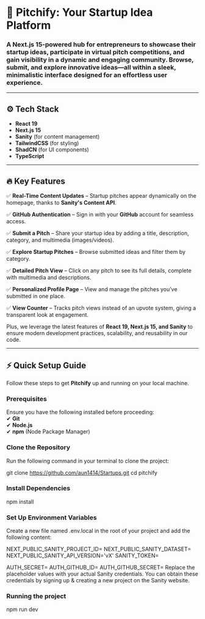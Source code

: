 # 🚀 Pitchify: Your Startup Idea Platform  

### A Next.js 15-powered hub for entrepreneurs to showcase their startup ideas, participate in virtual pitch competitions, and gain visibility in a dynamic and engaging community. Browse, submit, and explore innovative ideas—all within a sleek, minimalistic interface designed for an effortless user experience.  

---

## ⚙️ Tech Stack  
- **React 19**  
- **Next.js 15**  
- **Sanity** (for content management)  
- **TailwindCSS** (for styling)  
- **ShadCN** (for UI components)  
- **TypeScript**  

---

## 🔥 Key Features  

✅ **Real-Time Content Updates** – Startup pitches appear dynamically on the homepage, thanks to **Sanity's Content API**.  

✅ **GitHub Authentication** – Sign in with your **GitHub** account for seamless access.  

✅ **Submit a Pitch** – Share your startup idea by adding a title, description, category, and multimedia (images/videos).  

✅ **Explore Startup Pitches** – Browse submitted ideas and filter them by category.  

✅ **Detailed Pitch View** – Click on any pitch to see its full details, complete with multimedia and descriptions.  

✅ **Personalized Profile Page** – View and manage the pitches you’ve submitted in one place.  

✅ **View Counter** – Tracks pitch views instead of an upvote system, giving a transparent look at engagement.  


Plus, we leverage the latest features of **React 19, Next.js 15, and Sanity** to ensure modern development practices, scalability, and reusability in our code.  

---

## ⚡ Quick Setup Guide  

Follow these steps to get **Pitchify** up and running on your local machine.  

### Prerequisites  
Ensure you have the following installed before proceeding:  
✔ **Git**  
✔ **Node.js**  
✔ **npm** (Node Package Manager)  

### Clone the Repository  

Run the following command in your terminal to clone the project:  

git clone https://github.com/aun1414/Startups.git
cd pitchify

### Install Dependencies
npm install

### Set Up Environment Variables

Create a new file named .env.local in the root of your project and add the following content:

NEXT_PUBLIC_SANITY_PROJECT_ID=
NEXT_PUBLIC_SANITY_DATASET=
NEXT_PUBLIC_SANITY_API_VERSION='vX'
SANITY_TOKEN=

AUTH_SECRET= 
AUTH_GITHUB_ID=
AUTH_GITHUB_SECRET=
Replace the placeholder values with your actual Sanity credentials. You can obtain these credentials by signing up & creating a new project on the Sanity website.

### Running the project

npm run dev



